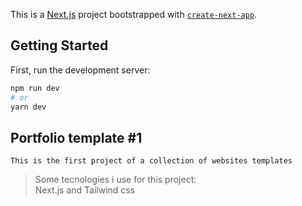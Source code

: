 This is a [Next.js](https://nextjs.org/) project bootstrapped with [`create-next-app`](https://github.com/vercel/next.js/tree/canary/packages/create-next-app).

## Getting Started

First, run the development server:

```bash
npm run dev
# or
yarn dev
```

## Portfolio template #1


``` This is the first project of a collection of websites templates ```

> Some tecnologies i use for this project: <br>
> Next.js and Tailwind css
